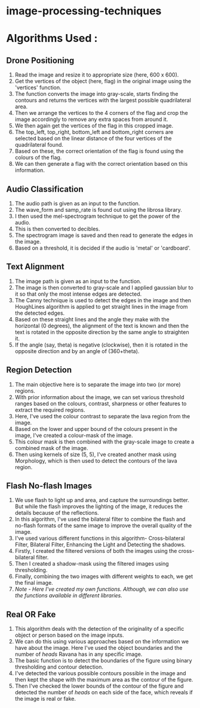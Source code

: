 # image-processing-techniques

# Algorithms Used :
## Drone Positioning
1. Read the image and resize it to appropriate size (here, 600 x 600).
2. Get the vertices of the object (here, flag) in the original image using the 'vertices' function.
3. The function converts the image into gray-scale, starts finding the contours and returns the vertices with the largest possible quadrilateral area.
4. Then we arrange the vertices to the 4 corners of the flag and crop the image accordingly to remove any extra spaces from around it.
5. We then again get the vertices of the flag in this cropped image.
6. The top_left, top_right, bottom_left and bottom_right corners are selected based on the linear distance of the four vertices of the quadrilateral found.
7. Based on these, the correct orientation of the flag is found using the colours of the flag.
8. We can then generate a flag with the correct orientation based on this information.

## Audio Classification
1. The audio path is given as an input to the function.
2. The wave_form and samp_rate is found out using the librosa library.
3. I then used the mel-spectrogram technique to get the power of the audio.
4. This is then converted to decibles.
5. The spectrogram image is saved and then read to generate the edges in the image.
6. Based on a threshold, it is decided if the audio is 'metal' or 'cardboard'.

## Text Alignment
1. The image path is given as an input to the function.
2. The image is then converted to gray-scale and I applied gaussian blur to it so that only the most intense edges are detected.
3. The Canny technique is used to detect the edges in the image and then HoughLines algorithm is applied to get straight lines in the image from the detected edges.
4. Based on these straight lines and the angle they make with the horizontal (0 degrees), the alignment of the text is known and then the text is rotated in the opposite direction by the same angle to straighten it.
5. If the angle (say, theta) is negative (clockwise), then it is rotated in the opposite direction and by an angle of (360+theta).

## Region Detection
1. The main objective here is to separate the image into two (or more) regions.
2. With prior information about the image, we can set various threshold ranges based on the colours, contrast, sharpness or other features to extract the required regions.
3. Here, I've used the colour contrast to separate the lava region from the image.
4. Based on the lower and upper bound of the colours present in the image, I've created a colour-mask of the image.
5. This colour mask is then combined with the gray-scale image to create a combined mask of the image.
6. Then using kernels of size (5, 5), I've created another mask using Morphology, which is then used to detect the contours of the lava region.

## Flash No-flash Images
1. We use flash to light up and area, and capture the surroundings better. But while the flash improves the lighting of the image, it reduces the details because of the reflections.
2. In this algorithm, I've used the bilateral filter to combine the flash and no-flash formats of the same image to improve the overall quality of the image.
3. I've used various different functions in this algorithm- Cross-bilateral Filter, Bilateral Filter, Enhancing the Light and Detecting the shadows.
4. Firstly, I created the filtered versions of both the images using the cross-bilateral filter.
5. Then I created a shadow-mask using the filtered images using thresholding.
6. Finally, combining the two images with different weights to each, we get the final image.
7. *Note - Here I've created my own functions. Although, we can also use the functions available in different libraries.*

## Real OR Fake
1. This algorithm deals with the detection of the originality of a specific object or person based on the image inputs.
2. We can do this using various approaches based on the information we have about the image. Here I've used the object boundaries and the number of *heads* Ravana has in any specific image.
3. The basic function is to detect the boundaries of the figure using binary thresholding and contour detection.
4. I've detected the various possible contours possible in the image and then kept the shape with the maximum area as the contour of the figure.
5. Then I've checked the lower bounds of the contour of the figure and detected the number of *heads* on each side of the face, which reveals if the image is real or fake.